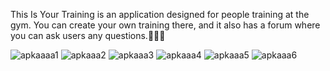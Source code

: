 This Is Your Training is an application designed for people training at the gym.
You can create your own training there, and it also has a forum where you can ask users any questions.🏋️‍♀️💪



![apkaaaa1](https://github.com/jakubzawada/this_is_your_training/assets/111899010/2048deb4-2516-4360-bfa7-6721c2fb002a)
![apkaaa2](https://github.com/jakubzawada/this_is_your_training/assets/111899010/85049482-5ee7-41bc-aafb-bf08515a4cc0)
![apkaaa3](https://github.com/jakubzawada/this_is_your_training/assets/111899010/cda66528-711a-498b-8aa1-bbec55f0ce6d)
![apkaaa4](https://github.com/jakubzawada/this_is_your_training/assets/111899010/ffad6572-f70b-443a-95b4-27211af55851)
![apkaaa5](https://github.com/jakubzawada/this_is_your_training/assets/111899010/0132942b-1b01-4d28-b168-62caf09dcb27)
![apkaaa6](https://github.com/jakubzawada/this_is_your_training/assets/111899010/9d8d7b6f-5b44-49b7-adbb-e7cf29b04629)
